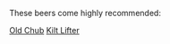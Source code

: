These beers come highly recommended:

   [Old Chub](https://www.beeradvocate.com/beer/profile/2681/14712/)
   [Kilt Lifter](https://www.beeradvocate.com/beer/profile/2171/6218/)
